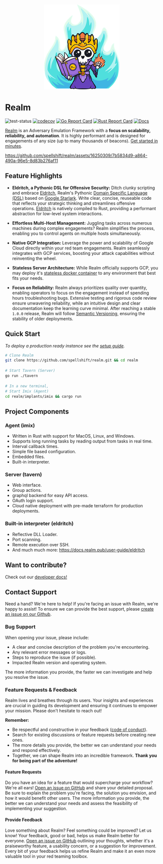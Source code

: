 
<div align="center">
 <img src="./docs/assets/img/realm_250px.png">
</div>

# Realm

![test-status](https://github.com/spellshift/realm/actions/workflows/tests.yml/badge.svg?branch=main)
[![codecov](https://codecov.io/github/spellshift/realm/branch/main/graph/badge.svg?token=KSRPHYDIE4)](https://app.codecov.io/github/spellshift/realm)
[![Go Report Card](https://goreportcard.com/badge/github.com/spellshift/realm)](https://goreportcard.com/report/github.com/spellshift/realm)
[![Rust Report Card](https://rust-reportcard.xuri.me/badge/github.com/spellshift/realm)](https://rust-reportcard.xuri.me/report/github.com/spellshift/realm)
[![Docs](https://img.shields.io/badge/read%20our-docs-informational)](https://docs.realm.pub/)

[Realm](https://github.com/spellshift/realm) is an Adversary Emulation Framework with a **focus on scalability, reliability, and automation**. It is highly performant and is designed for engagements of any size (up to many thousands of beacons). [Get started in minutes](https://docs.realm.pub/user-guide/getting-started).

<https://github.com/spellshift/realm/assets/16250309/7b5834d9-a864-490a-96e5-8d83b276af11>

## Feature Highlights

- **Eldritch, a Pythonic DSL for Offensive Security:** Ditch clunky scripting and embrace [Eldritch](https://docs.realm.pub/user-guide/eldritch), Realm's Pythonic [Domain Specific Language (DSL)](https://en.wikipedia.org/wiki/Domain-specific_language) based on [Google Starlark](https://github.com/bazelbuild/starlark/blob/master/spec.md#starlark-language-specification). Write clear, concise, reuseable code that reflects your strategic thinking and streamlines offensive operations. [Eldritch](https://docs.realm.pub/user-guide/eldritch) is natively compiled to Rust, providing a performant abstraction for low-level system interactions.

- **Effortless Multi-Host Management:** Juggling tasks across numerous machines during complex engagements? Realm simplifies the process, enabling you to control agents on multiple hosts simultaneously.

- **Native GCP Integration:** Leverage the power and scalability of Google Cloud directly within your red team engagements. Realm seamlessly integrates with GCP services, boosting your attack capabilities without reinventing the wheel.

- **Stateless Server Architecture:** While Realm officially supports GCP, you may deploy it's [stateless docker container](https://hub.docker.com/r/spellshift/tavern) to any environment that best fits your needs.

- **Focus on Reliability:** Realm always prioritizes quality over quantity, enabling operators to focus on the engagement instead of spending hours troubleshooting bugs. Extensive testing and rigorous code review ensure unwavering reliability, while an intuitive design and clear documentation keep the learning curve minimal. After reaching a stable `1.0.0` release, Realm will follow [Semantic Versioning](https://semver.org/), ensuring the stability of older deployments.

## Quick Start

*To deploy a production ready instance see the [setup guide](https://docs.realm.pub/admin-guide/tavern).*

```bash
# Clone Realm
git clone https://github.com/spellshift/realm.git && cd realm

# Start Tavern (Server)
go run ./tavern

# In a new terminal,
# Start Imix (Agent)
cd realm/implants/imix && cargo run
```

## Project Components

### Agent (imix)

- Written in Rust with support for MacOS, Linux, and Windows.
- Supports long running tasks by reading output from tasks in real time.
- Interval callback times.
- Simple file based configuration.
- Embedded files.
- Built-in interpreter.

### Server (tavern)

- Web interface.
- Group actions.
- graphql backend for easy API access.
- OAuth login support.
- Cloud native deployment with pre-made terraform for production deployments.

### Built-in interpreter (eldritch)

- Reflective DLL Loader.
- Port scanning.
- Remote execution over SSH.
- And much much more: <https://docs.realm.pub/user-guide/eldritch>

## Want to contribute?

Check out our [developer docs!](https://docs.realm.pub/dev-guide/introduction)

## Contact Support

Need a hand? We're here to help! If you're facing an issue with Realm, we're happy to assist! To ensure we can provide the best support, please [create an issue on our Github](https://github.com/spellshift/realm/issues/new?labels=bug&template=bug_report.md).

### Bug Support

When opening your issue, please include:

- A clear and concise description of the problem you're encountering.
- Any relevant error messages or logs.
- Steps to reproduce the issue (if possible).
- Impacted Realm version and operating system.

The more information you provide, the faster we can investigate and help you resolve the issue.

### Feature Requests & Feedback

Realm lives and breathes through its users. Your insights and experiences are crucial in guiding its development and ensuring it continues to empower your mission. Please don't hesitate to reach out!

**Remember:**

- Be respectful and constructive in your feedback ([code of conduct](https://github.com/spellshift/realm/blob/main/CODE_OF_CONDUCT.md)).
- Search for existing discussions or feature requests before creating new ones.
- The more details you provide, the better we can understand your needs and respond effectively.
- Together, we can shape Realm into an incredible framework. **Thank you for being part of the adventure!**

#### Feature Requests

Do you have an idea for a feature that would supercharge your workflow? We're all ears! [Open an issue on GitHub](https://github.com/spellshift/realm/issues/new?labels=feature&projects=&template=feature_request.md&title=%5Bfeature%5D+Something+to+do) and share your detailed proposal. Be sure to explain the problem you're facing, the solution you envision, and how it would benefit other users. The more information you provide, the better we can understand your needs and assess the feasibility of implementing your suggestion.

#### Provide Feedback

Love something about Realm? Feel something could be improved? Let us know! Your feedback, good or bad, helps us make Realm better for everyone. [Open an issue on GitHub](https://github.com/spellshift/realm/issues/new?labels=feedback&projects=&template=feedback.md&title=%5Bfeedback%5D+Something+to+improve) outlining your thoughts, whether it's a praiseworthy feature, a usability concern, or a suggestion for improvement. Every bit of your feedback helps us refine Realm and make it an even more valuable tool in your red teaming toolbox.
